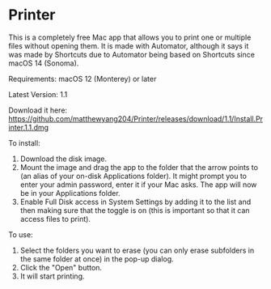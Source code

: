 # Printer
This is a completely free Mac app that allows you to print one or multiple files without opening them. It is made with Automator, although it says it was made by Shortcuts due to Automator being based on Shortcuts since macOS 14 (Sonoma).

Requirements: macOS 12 (Monterey) or later

Latest Version: 1.1

Download it here: https://github.com/matthewyang204/Printer/releases/download/1.1/Install.Printer.1.1.dmg

To install:
1. Download the disk image.
3. Mount the image and drag the app to the folder that the arrow points to (an alias of your on-disk Applications folder). It might prompt you to enter your admin password, enter it if your Mac asks. The app will now be in your Applications folder.
4. Enable Full Disk access in System Settings by adding it to the list and then making sure that the toggle is on (this is important so that it can access files to print).

To use:
1. Select the folders you want to erase (you can only erase subfolders in the same folder at once) in the pop-up dialog.
2. Click the "Open" button.
3. It will start printing.

